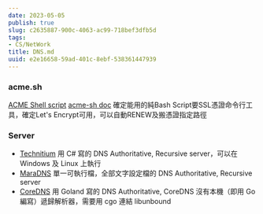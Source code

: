 ```yaml
---
date: 2023-05-05
publish: true
slug: c2635887-900c-4063-ac99-718bef3dfb5d
tags:
- CS/NetWork
title: DNS.md
uuid: e2e16658-59ad-401c-8ebf-538361447939
---
```

### acme.sh

[ACME Shell script](https://github.com/acmesh-official/acme.sh)
[acme-sh doc](https://github.com/acmesh-official/acme.sh/wiki/dnsapi#18-use-gandi-livedns-api)
確定能用的純Bash Script要SSL憑證命令行工具，確定Let's Encrypt可用，可以自動RENEW及搬憑證指定路徑

### Server

- [Technitium](https://technitium.com/)
  用 C# 寫的 DNS Authoritative, Recursive server，可以在 Windows 及 Linux 上執行
- [MaraDNS](https://github.com/samboy/MaraDNS)
  單一可執行檔，全部文字設定檔的 DNS Authoritative, Recursive server
- [CoreDNS](https://github.com/coredns/coredns)
  用 Goland 寫的 DNS Authoritative, CoreDNS 沒有本機（即用 Go 編寫）遞歸解析器，需要用 cgo 連結 libunbound
